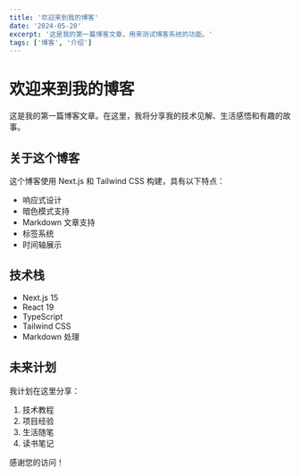 ```yaml
---
title: '欢迎来到我的博客'
date: '2024-05-20'
excerpt: '这是我的第一篇博客文章，用来测试博客系统的功能。'
tags: ['博客', '介绍']
---
```


# 欢迎来到我的博客

这是我的第一篇博客文章。在这里，我将分享我的技术见解、生活感悟和有趣的故事。

## 关于这个博客

这个博客使用 Next.js 和 Tailwind CSS 构建，具有以下特点：

- 响应式设计
- 暗色模式支持
- Markdown 文章支持
- 标签系统
- 时间轴展示

## 技术栈

- Next.js 15
- React 19
- TypeScript
- Tailwind CSS
- Markdown 处理

## 未来计划

我计划在这里分享：

1. 技术教程
2. 项目经验
3. 生活随笔
4. 读书笔记

感谢您的访问！ 
